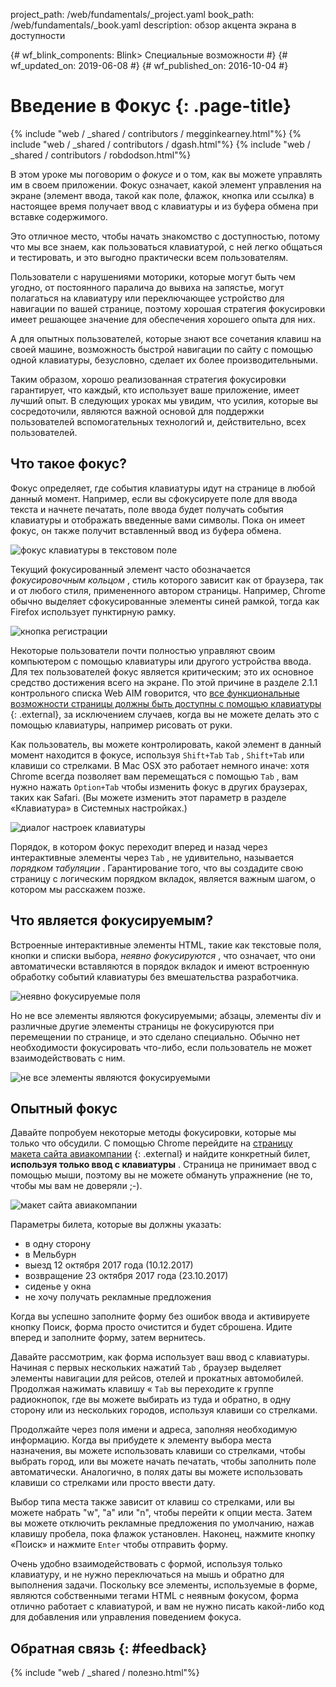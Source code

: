project_path: /web/fundamentals/_project.yaml book_path: /web/fundamentals/_book.yaml description: обзор акцента экрана в доступности

{# wf_blink_components: Blink> Специальные возможности #} {# wf_updated_on: 2019-06-08 #} {# wf_published_on: 2016-10-04 #}

# Введение в Фокус {: .page-title}

{% include "web / _shared / contributors / megginkearney.html"%} {% include "web / _shared / contributors / dgash.html"%} {% include "web / _shared / contributors / robdodson.html"%}

В этом уроке мы поговорим о *фокусе* и о том, как вы можете управлять им в своем приложении. Фокус означает, какой элемент управления на экране (элемент ввода, такой как поле, флажок, кнопка или ссылка) в настоящее время получает ввод с клавиатуры и из буфера обмена при вставке содержимого.

Это отличное место, чтобы начать знакомство с доступностью, потому что мы все знаем, как пользоваться клавиатурой, с ней легко общаться и тестировать, и это выгодно практически всем пользователям.

Пользователи с нарушениями моторики, которые могут быть чем угодно, от постоянного паралича до вывиха на запястье, могут полагаться на клавиатуру или переключающее устройство для навигации по вашей странице, поэтому хорошая стратегия фокусировки имеет решающее значение для обеспечения хорошего опыта для них.

А для опытных пользователей, которые знают все сочетания клавиш на своей машине, возможность быстрой навигации по сайту с помощью одной клавиатуры, безусловно, сделает их более производительными.

Таким образом, хорошо реализованная стратегия фокусировки гарантирует, что каждый, кто использует ваше приложение, имеет лучший опыт. В следующих уроках мы увидим, что усилия, которые вы сосредоточили, являются важной основой для поддержки пользователей вспомогательных технологий и, действительно, всех пользователей.

## Что такое фокус?

Фокус определяет, где события клавиатуры идут на странице в любой данный момент. Например, если вы сфокусируете поле для ввода текста и начнете печатать, поле ввода будет получать события клавиатуры и отображать введенные вами символы. Пока он имеет фокус, он также получит вставленный ввод из буфера обмена.

![фокус клавиатуры в текстовом поле](../imgs/keyboard-focus.png)

Текущий фокусированный элемент часто обозначается *фокусировочным кольцом* , стиль которого зависит как от браузера, так и от любого стиля, примененного автором страницы. Например, Chrome обычно выделяет сфокусированные элементы синей рамкой, тогда как Firefox использует пунктирную рамку.

![кнопка регистрации](../imgs/sign-up.png)

Некоторые пользователи почти полностью управляют своим компьютером с помощью клавиатуры или другого устройства ввода. Для тех пользователей фокус является критическим; это их основное средство достижения всего на экране. По этой причине в разделе 2.1.1 контрольного списка Web AIM говорится, что [все функциональные возможности страницы должны быть доступны с помощью клавиатуры](https://webaim.org/standards/wcag/checklist#sc2.1.1) {: .external}, за исключением случаев, когда вы не можете делать это с помощью клавиатуры, например рисовать от руки.

Как пользователь, вы можете контролировать, какой элемент в данный момент находится в фокусе, используя `Shift+Tab` `Tab` , `Shift+Tab` или клавиши со стрелками. В Mac OSX это работает немного иначе: хотя Chrome всегда позволяет вам перемещаться с помощью `Tab` , вам нужно нажать `Option+Tab` чтобы изменить фокус в других браузерах, таких как Safari. (Вы можете изменить этот параметр в разделе «Клавиатура» в Системных настройках.)

![диалог настроек клавиатуры](../imgs/system-prefs2.png)

Порядок, в котором фокус переходит вперед и назад через интерактивные элементы через `Tab` , не удивительно, называется *порядком табуляции* . Гарантирование того, что вы создадите свою страницу с логическим порядком вкладок, является важным шагом, о котором мы расскажем позже.

## Что является фокусируемым?

Встроенные интерактивные элементы HTML, такие как текстовые поля, кнопки и списки выбора, *неявно фокусируются* , что означает, что они автоматически вставляются в порядок вкладок и имеют встроенную обработку событий клавиатуры без вмешательства разработчика.

![неявно фокусируемые поля](../imgs/implicitly-focused.png)

Но не все элементы являются фокусируемыми; абзацы, элементы div и различные другие элементы страницы не фокусируются при перемещении по странице, и это сделано специально. Обычно нет необходимости фокусировать что-либо, если пользователь не может взаимодействовать с ним.

![не все элементы являются фокусируемыми](../imgs/not-all-elements.png)

## Опытный фокус

Давайте попробуем некоторые методы фокусировки, которые мы только что обсудили. С помощью Chrome перейдите на [страницу макета сайта авиакомпании](http://udacity.github.io/ud891/lesson2-focus/01-basic-form/) {: .external} и найдите конкретный билет, **используя только ввод с клавиатуры** . Страница не принимает ввод с помощью мыши, поэтому вы не можете обмануть упражнение (не то, чтобы мы вам не доверяли ;-).

![макет сайта авиакомпании](../imgs/airlinesite2.png)

Параметры билета, которые вы должны указать:

- в одну сторону
- в Мельбурн
- выезд 12 октября 2017 года (10.12.2017)
- возвращение 23 октября 2017 года (23.10.2017)
- сиденье у окна
- не хочу получать рекламные предложения

Когда вы успешно заполните форму без ошибок ввода и активируете кнопку Поиск, форма просто очистится и будет сброшена. Идите вперед и заполните форму, затем вернитесь.

Давайте рассмотрим, как форма использует ваш ввод с клавиатуры. Начиная с первых нескольких нажатий `Tab` , браузер выделяет элементы навигации для рейсов, отелей и прокатных автомобилей. Продолжая нажимать клавишу « `Tab` вы переходите к группе радиокнопок, где вы можете выбирать из туда и обратно, в одну сторону или из нескольких городов, используя клавиши со стрелками.

Продолжайте через поля имени и адреса, заполняя необходимую информацию. Когда вы прибудете к элементу выбора места назначения, вы можете использовать клавиши со стрелками, чтобы выбрать город, или вы можете начать печатать, чтобы заполнить поле автоматически. Аналогично, в полях даты вы можете использовать клавиши со стрелками или просто ввести дату.

Выбор типа места также зависит от клавиш со стрелками, или вы можете набрать "w", "a" или "n", чтобы перейти к опции места. Затем вы можете отключить рекламные предложения по умолчанию, нажав клавишу пробела, пока флажок установлен. Наконец, нажмите кнопку «Поиск» и нажмите `Enter` чтобы отправить форму.

Очень удобно взаимодействовать с формой, используя только клавиатуру, и не нужно переключаться на мышь и обратно для выполнения задачи. Поскольку все элементы, используемые в форме, являются собственными тегами HTML с неявным фокусом, форма отлично работает с клавиатурой, и вам не нужно писать какой-либо код для добавления или управления поведением фокуса.

## Обратная связь {: #feedback}

{% include "web / _shared / полезно.html"%}
